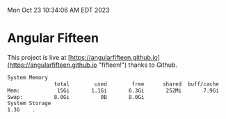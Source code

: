 Mon Oct 23 10:34:06 AM EDT 2023

# Angular Fifteen


This project is live at [https://angularfifteen.github.io](https://angularfifteen.github.io "fifteen!") thanks to Github.

```bash
System Memory
               total        used        free      shared  buff/cache   available
Mem:            15Gi       1.1Gi       6.3Gi       252Mi       7.9Gi        13Gi
Swap:          8.0Gi          0B       8.0Gi
System Storage
1.3G	.
